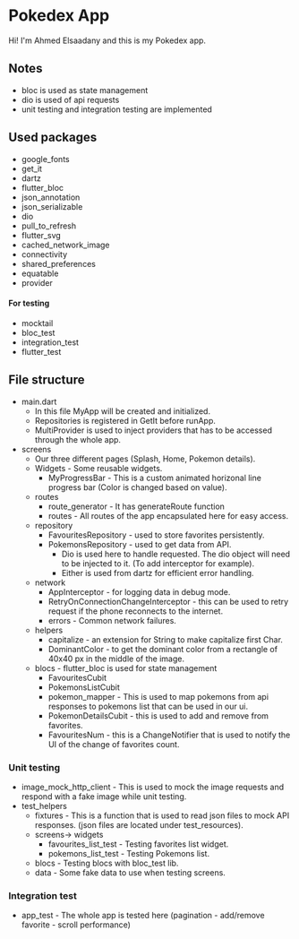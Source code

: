 # Pokedex App

Hi! I'm Ahmed Elsaadany and this is my Pokedex app.

## Notes

- bloc is used as state management
- dio is used of api requests
- unit testing and integration testing are implemented


## Used packages

- google_fonts
- get_it
- dartz
- flutter_bloc
- json_annotation
- json_serializable
- dio
- pull_to_refresh
- flutter_svg
- cached_network_image
- connectivity
- shared_preferences
- equatable
- provider
#### For testing
- mocktail
- bloc_test
- integration_test
- flutter_test

## File structure
- main.dart
    - In this file MyApp will be created and initialized.
    - Repositories is registered in GetIt before runApp.
    - MultiProvider is used to inject providers that has to be accessed through the whole app.
- screens
    - Our three different pages (Splash, Home, Pokemon details).
    - Widgets - Some reusable widgets.
        - MyProgressBar - This is a custom animated horizonal line progress bar (Color is changed based on value).
    - routes
        - route_generator - It has generateRoute function
        - routes - All routes of the app encapsulated here for easy access.
    - repository
        - FavouritesRepository - used to store favorites persistently.
        - PokemonsRepository - used to get data from API.
            - Dio is used here to handle requested. The dio object will need to be injected to it. (To add interceptor for example).
            - Either is used from dartz for efficient error handling.
    - network
        - AppInterceptor - for logging data in debug mode.
        - RetryOnConnectionChangeInterceptor - this can be used to retry request if the phone reconnects to the internet.
        - errors - Common network failures.
    - helpers
        - capitalize - an extension for String to make capitalize first Char.
        - DominantColor - to get the dominant color from a rectangle of 40x40 px in the middle of the image.
    - blocs - flutter_bloc is used for state management
        - FavouritesCubit
        - PokemonsListCubit
        - pokemon_mapper - This is used to map pokemons from api responses to pokemons list that can be used in our ui.
        - PokemonDetailsCubit - this is used to add and remove from favorites.
        - FavouritesNum - this is a ChangeNotifier that is used to notify the UI of the change of favorites count.

### Unit testing
- image_mock_http_client - This is used to mock the image requests and respond with a fake image while unit testing.
- test_helpers
    - fixtures - This is a function that is used to read json files to mock API responses. (json files are located under test_resources).
    - screens-> widgets
        - favourites_list_test - Testing favorites list widget.
        - pokemons_list_test - Testing Pokemons list.
    - blocs - Testing blocs with bloc_test lib.
    - data - Some fake data to use when testing screens.

### Integration test

- app_test - The whole app is tested here (pagination - add/remove favorite - scroll performance)